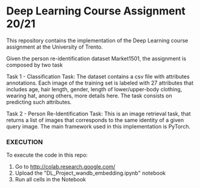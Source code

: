 # Deep Learning Course Assignment 20/21

This repository contains the implementation of the Deep Learning course assignment at the University of Trento.

Given the person re-identification dataset Market1501, the assignment is composed by two task

Task 1 - Classification Task: The dataset contains a csv file with attributes annotations. Each image of the training set is labeled with 27 attributes that includes age, hair length, gender, length of lower/upper-body clothing, wearing hat, anong others, more details here. The task consists on predicting such attributes.

Task 2 - Person Re-Identification Task: This is an image retrieval task, that returns a list of images that corresponds to the same identity of a given query image.
The main framework used in this implementation is PyTorch.

### EXECUTION
To execute the code in this repo:
1. Go to http://colab.research.google.com/
4. Upload the "DL_Project_wandb_embedding.ipynb" notebook 
7. Run all cells in the Notebook
